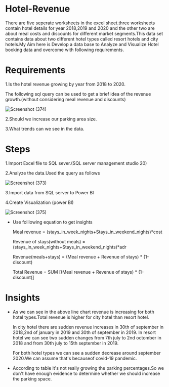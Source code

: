 # Hotel-Revenue
There are five seperate worksheets in the excel sheet.three worksheets contain hotel details for year 2018,2019 and 2020 and the other two are about meal costs and discounts for different market segments.This data set contains data about two different hotel types called resort hotels and city hotels.My Aim here is Develop a data base to Analyze and Visualize Hotel booking data and overcome with following requirements.

# Requirements
1.Is the hotel revenue growing by year from 2018 to 2020.

The following sql query can be used to get a brief idea of the revenue growth.(without considering meal revenue and discounts)

![Screenshot (374)](https://github.com/umangaabeysinghe/Hotel-Revenue/assets/168299630/dfab4b0b-c83e-45bd-afd1-7820dc1e4715)



2.Should we increase our parking area size.

3.What trends can we see in the data.

# Steps
1.Import Excel file to SQL sever.(SQL server management studio 20)

2.Analyze the data.Used the query as follows

![Screenshot (373)](https://github.com/umangaabeysinghe/Hotel-Revenue/assets/168299630/fd43cc06-3cb3-42aa-a927-1ebe5cb8bf0d)

3.Import data from SQL server to Power BI

4.Create Visualization (power BI)

![Screenshot (375)](https://github.com/umangaabeysinghe/Hotel-Revenue/assets/168299630/c854ceea-c689-4201-ab61-060cf37b13c7)

* Use folllowing equation to get insights

  Meal revenue                    = (stays_in_week_nights+Stays_in_weekend_nights)*cost
  
  Revenue of stays(without meals) = (stays_in_week_nights+Stays_in_weekend_nights)*adr
  
  Revenue(meals+stays)            = (Meal revenue + Revenue of stays) * (1-discount)
  
  Total Revenue                   = SUM [(Meal revenue + Revenue of stays) * (1-discount)]

# Insights

* As we can see in the above line chart revenue is increasing for both hotel types.Total revenue is higher for city hotel than resort hotel.

  In city hotel there are sudden revenue increases in 30th of september in 2018,2nd of january in 2019 and 30th of september in 2019.
  In resort hotel we can see two sudden changes from 7th july to 2nd octomber in 2018 and from 30th july to 15th september in 2019.

  For both hotel types we can see a sudden decrease around september 2020.We can assume that's becauseof covid-19 pandemic.

* According to table it's not really growing the parking percentages.So we don't  have enough evidence to determine whether we should increase the parking space.
























































